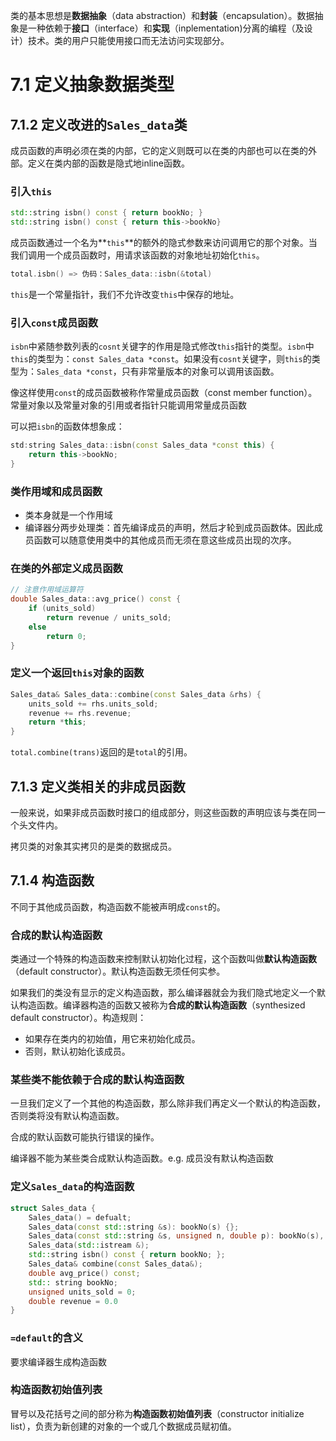 
类的基本思想是**数据抽象**（data abstraction）和**封装**（encapsulation）。数据抽象是一种依赖于**接口**（interface）和**实现**（inplementation)分离的编程（及设计）技术。类的用户只能使用接口而无法访问实现部分。

# 7.1 定义抽象数据类型

## 7.1.2 定义改进的`Sales_data`类

成员函数的声明必须在类的内部，它的定义则既可以在类的内部也可以在类的外部。定义在类内部的函数是隐式地inline函数。

### 引入`this`

```c++
std::string isbn() const { return bookNo; }
std::string isbn() const { return this->bookNo}
```

成员函数通过一个名为**`this`**的额外的隐式参数来访问调用它的那个对象。当我们调用一个成员函数时，用请求该函数的对象地址初始化`this`。

```c++
total.isbn() => 伪码：Sales_data::isbn(&total)
```

`this`是一个常量指针，我们不允许改变`this`中保存的地址。

### 引入`const`成员函数

`isbn`中紧随参数列表的`cosnt`关键字的作用是隐式修改`this`指针的类型。`isbn`中`this`的类型为：`const Sales_data *const`。如果没有`cosnt`关键字，则`this`的类型为：`Sales_data *const`，只有非常量版本的对象可以调用该函数。

像这样使用`const`的成员函数被称作常量成员函数（const member function）。常量对象以及常量对象的引用或者指针只能调用常量成员函数

可以把`isbn`的函数体想象成：

```c++
std:string Sales_data::isbn(const Sales_data *const this) {
    return this->bookNo;
}
```

### 类作用域和成员函数

- 类本身就是一个作用域
- 编译器分两步处理类：首先编译成员的声明，然后才轮到成员函数体。因此成员函数可以随意使用类中的其他成员而无须在意这些成员出现的次序。

### 在类的外部定义成员函数

```c++
// 注意作用域运算符
double Sales_data::avg_price() const {
    if (units_sold)
        return revenue / units_sold;
    else
        return 0;
}
```

### 定义一个返回`this`对象的函数

```c++
Sales_data& Sales_data::combine(const Sales_data &rhs) {
    units_sold += rhs.units_sold;
    revenue += rhs.revenue;
    return *this;
}
```
`total.combine(trans)`返回的是`total`的引用。

## 7.1.3 定义类相关的非成员函数

一般来说，如果非成员函数时接口的组成部分，则这些函数的声明应该与类在同一个头文件内。

拷贝类的对象其实拷贝的是类的数据成员。


## 7.1.4 构造函数

不同于其他成员函数，构造函数不能被声明成`const`的。

### 合成的默认构造函数

类通过一个特殊的构造函数来控制默认初始化过程，这个函数叫做**默认构造函数**（default constructor）。默认构造函数无须任何实参。

如果我们的类没有显示的定义构造函数，那么编译器就会为我们隐式地定义一个默认构造函数。编译器构造的函数又被称为**合成的默认构造函数**（synthesized default constructor）。构造规则：
- 如果存在类内的初始值，用它来初始化成员。
- 否则，默认初始化该成员。

### 某些类不能依赖于合成的默认构造函数

一旦我们定义了一个其他的构造函数，那么除非我们再定义一个默认的构造函数，否则类将没有默认构造函数。

合成的默认函数可能执行错误的操作。

编译器不能为某些类合成默认构造函数。e.g. 成员没有默认构造函数

### 定义`Sales_data`的构造函数

```c++
struct Sales_data {
    Sales_data() = defualt;
    Sales_data(const std::string &s): bookNo(s) {};
    Sales_data(const std::string &s, unsigned n, double p): bookNo(s), units_sold(n), revenue(p*n);
    Sales_data(std::istream &);
    std::string isbn() const { return bookNo; };
    Sales_data& combine(const Sales_data&);
    double avg_price() const;
    std:: string bookNo;
    unsigned units_sold = 0;
    double revenue = 0.0
}
```


### `=default`的含义

要求编译器生成构造函数 

### 构造函数初始值列表

冒号以及花括号之间的部分称为**构造函数初始值列表**（constructor initialize list），负责为新创建的对象的一个或几个数据成员赋初值。
